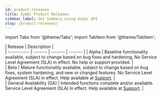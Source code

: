 ```yaml
---
id: product-releases
title: Symbl Product Releases
sidebar_label: Get Summary using Async API
slug: /product-releases/
---
```


import Tabs from '@theme/Tabs';
import TabItem from '@theme/TabItem';


| Release  | Description |  
| ----------- | ------- |  ------- | ------- | 
| Alpha | Baseline functionality available, subject to change based on bug fixes and hardening. No Service Level Agreement (SLA) in effect. No help or support provided. |  
| Beta | Mature functionality available, subject to change based on bug fixes, system hardening, and new or changed features. No Service Level Agreement (SLA) in effect. Help available at [Support](/docs/upport). |  
| General Availability (GA) | Intended functions complete and/or available. Service Level Agreement (SLA) in effect. Help available at [Support](/docs/support).  | 
